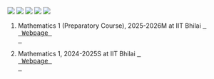 [![](https://img.shields.io/badge/Home-red?style=for-the-badge)](https://anamitro.github.io/)
[![](https://img.shields.io/badge/Research-red?style=for-the-badge)](https://anamitro.github.io/research)
[![](https://img.shields.io/badge/Talks-red?style=for-the-badge)](https://anamitro.github.io/talks)
[![](https://img.shields.io/badge/Teaching-yellow?style=for-the-badge)](https://anamitro.github.io/teaching)
[![](https://img.shields.io/badge/Other_stuff-red?style=for-the-badge)](https://anamitro.github.io/hobbies)


1. Mathematics 1 (Preparatory Course), 2025-2026M at IIT Bhilai [<kbd> <br> Webpage <br> </kbd>](https://anamitro.github.io/teaching/prep25m)

2. Mathematics 1, 2024-2025S at IIT Bhilai [<kbd> <br> Webpage <br> </kbd>](https://anamitro.github.io/math1)
